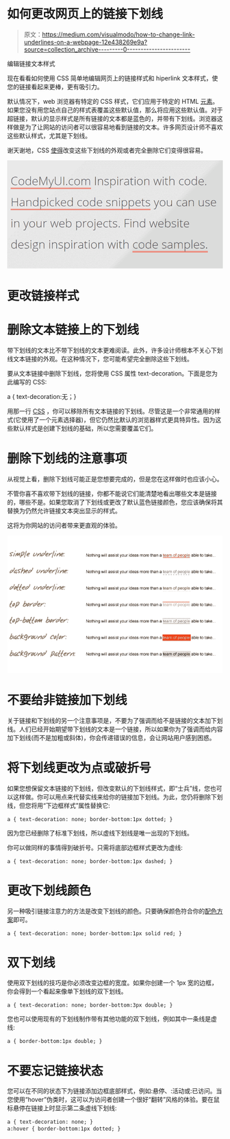 # 如何更改网页上的链接下划线

> 原文：<https://medium.com/visualmodo/how-to-change-link-underlines-on-a-webpage-12e438269e9a?source=collection_archive---------0----------------------->

编辑链接文本样式

现在看看如何使用 CSS 简单地编辑网页上的链接样式和 hiperlink 文本样式，使您的链接看起来更棒，更有吸引力。

默认情况下，web 浏览器有特定的 CSS 样式，它们应用于特定的 HTML [元素](https://visualmodo.com/)。如果您没有用您站点自己的样式表覆盖这些默认值，那么将应用这些默认值。对于超链接，默认的显示样式是所有链接的文本都是蓝色的，并带有下划线。浏览器这样做是为了让网站的访问者可以很容易地看到链接的文本。许多网页设计师不喜欢这些默认样式，尤其是下划线。

谢天谢地，CSS [使得](https://visualmodo.com/wordpress-themes/)改变这些下划线的外观或者完全删除它们变得很容易。

![](img/6fe148b1a97e9be0b011deca5a17ed96.png)

# 更改链接样式

# 删除文本链接上的下划线

带下划线的文本比不带下划线的文本更难阅读。此外，许多设计师根本不关心下划线文本链接的外观。在这种情况下，您可能希望完全删除这些下划线。

要从文本链接中删除下划线，您将使用 CSS 属性 text-decoration。下面是您为此编写的 CSS:

a { text-decoration:无；}

用那一行 [CSS](https://visualmodo.com/wordpress-themes/) ，你可以移除所有文本链接的下划线。尽管这是一个非常通用的样式(它使用了一个元素选择器)，但它仍然比默认的浏览器样式更具特异性。因为这些默认样式是创建下划线的基础，所以您需要覆盖它们。

# 删除下划线的注意事项

从视觉上看，删除下划线可能正是您想要完成的，但是您在这样做时也应该小心。

不管你喜不喜欢带下划线的链接，你都不能说它们能清楚地看出哪些文本是链接的，哪些不是。如果您取消了下划线或更改了默认蓝色链接颜色，您应该确保将其替换为仍然允许链接文本突出显示的样式。

这将为你网站的访问者带来更直观的体验。

![](img/2097a07e07859bcb10093ea81cb5ef46.png)

# 不要给非链接加下划线

关于链接和下划线的另一个注意事项是，不要为了强调而给不是链接的文本加下划线。人们已经开始期望带下划线的文本是一个链接，所以如果你为了强调而给内容加下划线(而不是加粗或斜体)，你会传递错误的信息，会让网站用户感到困惑。

# 将下划线更改为点或破折号

如果您想保留文本链接的下划线，但改变默认的下划线样式，即“士兵”线，您也可以这样做。你可以用点来代替实线来给你的链接加下划线。为此，您仍将删除下划线，但您将用“下边框样式”属性替换它:

```
a { text-decoration: none; border-bottom:1px dotted; }
```

因为您已经删除了标准下划线，所以虚线下划线是唯一出现的下划线。

你可以做同样的事情得到破折号。只需将底部边框样式更改为虚线:

```
a { text-decoration: none; border-bottom:1px dashed; }
```

# 更改下划线颜色

另一种吸引链接注意力的方法是改变下划线的颜色。只要确保颜色符合你的[配色方案](https://www.thoughtco.com/creating-web-color-scheme-3466772)即可。

```
a { text-decoration: none; border-bottom:1px solid red; }
```

# 双下划线

使用双下划线的技巧是你必须改变边框的宽度。如果你创建一个 1px 宽的边框，你会得到一个看起来像单下划线的双下划线。

```
a { text-decoration: none; border-bottom:3px double; }
```

您也可以使用现有的下划线制作带有其他功能的双下划线，例如其中一条线是虚线:

```
a { border-bottom:1px double; }
```

# 不要忘记链接状态

您可以在不同的状态下为链接添加边框底部样式，例如:悬停、:活动或:已访问。当您使用“hover”伪类时，这可以为访问者创建一个很好“翻转”风格的体验。要在鼠标悬停在链接上时显示第二条虚线下划线:

```
a { text-decoration: none; }
a:hover { border-bottom:1px dotted; }
```